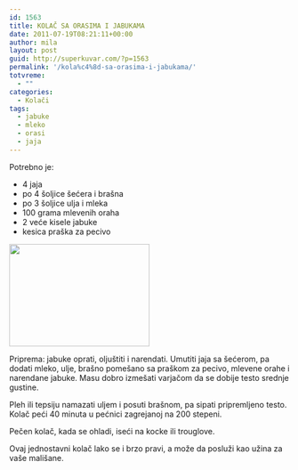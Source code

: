 ```yaml
---
id: 1563
title: KOLAČ SA ORASIMA I JABUKAMA
date: 2011-07-19T08:21:11+00:00
author: mila
layout: post
guid: http://superkuvar.com/?p=1563
permalink: '/kola%c4%8d-sa-orasima-i-jabukama/'
totvreme:
  - ""
categories:
  - Kolači
tags:
  - jabuke
  - mleko
  - orasi
  - jaja
---
```

Potrebno je:

  * 4 jaja
  * po 4 šoljice šećera i brašna
  * po 3 šoljice ulja i mleka
  * 100 grama mlevenih oraha
  * 2 veće kisele jabuke
  * kesica praška za pecivo

<img class="alignnone size-medium wp-image-1564" title="melspajz 1" src="//superkuvar.com/wp-content/uploads/2011/07/melspajz-1-e1311063649496.jpg" alt="" width="252" height="184" /> 

Priprema: jabuke oprati, oljuštiti i narendati. Umutiti jaja sa šećerom, pa dodati mleko, ulje, brašno pomešano sa praškom za pecivo, mlevene orahe i narendane jabuke. Masu dobro izmešati varjačom da se dobije testo srednje gustine.

Pleh ili tepsiju namazati uljem i posuti brašnom, pa sipati pripremljeno testo. Kolač peći 40 minuta u pećnici zagrejanoj na 200 stepeni.

Pečen kolač, kada se ohladi, iseći na kocke ili trouglove.

Ovaj jednostavni kolač lako se i brzo pravi, a može da posluži kao užina za vaše mališane.